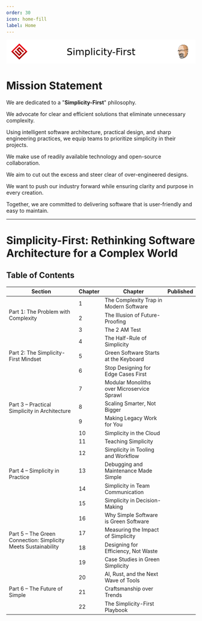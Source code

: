 ```yaml
---
order: 30
icon: home-fill
label: Home
---
```


![](images/leaderboard_banner.png)

# Mission Statement

We are dedicated to a "**Simplicity-First**" philosophy.

We advocate for clear and efficient solutions that eliminate unnecessary complexity.

Using intelligent software architecture, practical design, and sharp engineering practices, we equip teams to prioritize simplicity in their projects.

We make use of readily available technology and open-source collaboration.

We aim to cut out the excess and steer clear of over-engineered designs.

We want to push our industry forward while ensuring clarity and purpose in every creation.

Together, we are committed to delivering software that is user-friendly and easy to maintain.

---
# Simplicity-First: Rethinking Software Architecture for a Complex World
## Table of Contents
<table>
    <thead>
        <tr>
            <th>Section</th>
            <th>Chapter</th>
            <th>Chapter</th>
            <th>Published</th>
        </tr>
    </thead>
    <tbody>
        <tr>
            <td rowspan=3>Part 1: The Problem with Complexity</td>
            <td>1</td>
            <td>The Complexity Trap in Modern Software</td>
            <td></td>
        </tr>
        <tr>
            <td>2</td>
            <td>The Illusion of Future-Proofing</td>
            <td></td>
        </tr>
        <tr>
            <td>3</td>
            <td>The 2 AM Test</td>
            <td></td>
        </tr>
        <tr>
            <td rowspan=3>Part 2: The Simplicity-First Mindset</td>
            <td>4</td>
            <td>The Half-Rule of Simplicity</td>
            <td></td>
        </tr>
        <tr>
            <td>5</td>
            <td>Green Software Starts at the Keyboard</td>
            <td></td>
        </tr>
        <tr>
            <td>6</td>
            <td>Stop Designing for Edge Cases First</td>
            <td></td>
        </tr>
        <tr>
            <td rowspan=4>Part 3 – Practical Simplicity in Architecture</td>
            <td>7</td>
            <td>Modular Monoliths over Microservice Sprawl</td>
            <td></td>
        </tr>
        <tr>
            <td>8</td>
            <td>Scaling Smarter, Not Bigger</td>
            <td></td>
        </tr>
        <tr>
            <td>9</td>
            <td>Making Legacy Work for You</td>
            <td></td>
        </tr>
        <tr>
            <td>10</td>
            <td>Simplicity in the Cloud</td>
            <td></td>
        </tr>
        <tr>
            <td rowspan=5>Part 4 – Simplicity in Practice</td>
            <td>11</td>
            <td>Teaching Simplicity</td>
            <td></td>
        </tr>
        <tr>
            <td>12</td>
            <td>Simplicity in Tooling and Workflow</td>
            <td></td>
        </tr>
        <tr>
            <td>13</td>
            <td>Debugging and Maintenance Made Simple</td>
            <td></td>
        </tr>
        <tr>
            <td>14</td>
            <td>Simplicity in Team Communication</td>
            <td></td>
        </tr>
        <tr>
            <td>15</td>
            <td>Simplicity in Decision-Making</td>
            <td></td>
        </tr>
        <tr>
            <td rowspan=4>Part 5 – The Green Connection: Simplicity Meets Sustainability</td>
            <td>16</td>
            <td>Why Simple Software is Green Software</td>
            <td></td>
        </tr>
        <tr>
            <td>17</td>
            <td>Measuring the Impact of Simplicity</td>
            <td></td>
        </tr>
        <tr>
            <td>18</td>
            <td>Designing for Efficiency, Not Waste</td>
            <td></td>
        </tr>
        <tr>
            <td>19</td>
            <td>Case Studies in Green Simplicity</td>
            <td></td>
        </tr>
        <tr>
            <td rowspan=3>Part 6 – The Future of Simple</td>
            <td>20</td>
            <td>AI, Rust, and the Next Wave of Tools</td>
            <td></td>
        </tr>
        <tr>
            <td>21</td>
            <td>Craftsmanship over Trends</td>
            <td></td>
        </tr>
        <tr>
            <td>22</td>
            <td>The Simplicity-First Playbook</td>
            <td></td>
        </tr>
    </tbody>
</table>
